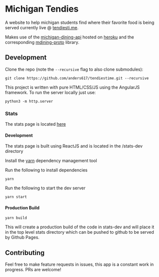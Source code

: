 # Michigan Tendies

A website to help michigan students find where their favorite food is being served currently live @ [tendiesti.me](https://tendiesti.me).

Makes use of the [michigan-dining-api](https://github.com/anders617/michigan-dining-api) hosted on [heroku](https://michigan-dining-api.herokuapp.com) and the corresponding [mdining-proto](https://github.com/anders617/mdining-proto) library.

## Development

Clone the repo (note the `--recursive` flag to also clone submodules):
```shell
git clone https://github.com/anders617/tendiestime.git --recursive
```

This project is written with pure HTML/CSS/JS using the AngularJS framework. To run the server locally just use:
```
python3 -m http.server
```

### Stats
The stats page is located [here](https://tendiesti.me/stats)
#### Development
The stats page is built using ReactJS and is located in the /stats-dev directory

Install the [yarn](https://yarnpkg.com/en/docs/install#mac-stable) dependency management tool

Run the following to install dependencies
```shell
yarn
```
Run the following to start the dev server
```shell
yarn start
```

#### Production Build
```shell
yarn build
```
This will create a production build of the code in stats-dev and will place it in the top level stats directory which can be pushed to github to be served by Github Pages.

## Contributing

Feel free to make feature requests in issues, this app is a constant work in progress. PRs are welcome!

